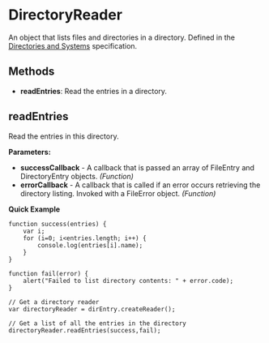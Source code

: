 DirectoryReader
===============

An object that lists files and directories in a directory.  Defined in the [Directories and Systems](http://www.w3.org/TR/file-system-api/) specification.

Methods
-------

- __readEntries__: Read the entries in a directory.


readEntries
-----------

Read the entries in this directory.

__Parameters:__

- __successCallback__ - A callback that is passed an array of FileEntry and DirectoryEntry objects. _(Function)_
- __errorCallback__ - A callback that is called if an error occurs retrieving the directory listing. Invoked with a FileError object. _(Function)_

__Quick Example__

	function success(entries) {
		var i;
		for (i=0; i<entries.length; i++) {
			console.log(entries[i].name);
		}
	}

	function fail(error) {
		alert("Failed to list directory contents: " + error.code);
	}

	// Get a directory reader
	var directoryReader = dirEntry.createReader();

	// Get a list of all the entries in the directory
	directoryReader.readEntries(success,fail);
